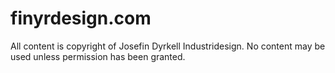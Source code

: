 finyrdesign.com
===============
 
All content is copyright of Josefin Dyrkell Industridesign. No content may be used unless permission has been granted.  
